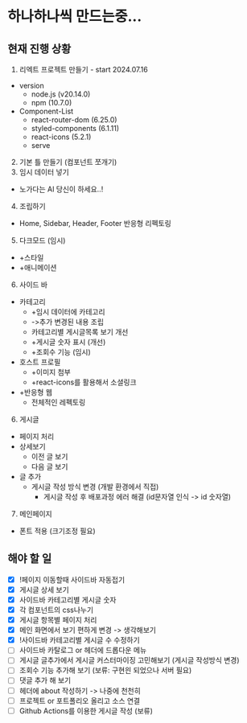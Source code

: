 하나하나씩 만드는중...
=====================

현재 진행 상황
--------------
1. 리엑트 프로젝트 만들기 - start 2024.07.16
  * version
    * node.js (v20.14.0)
    * npm (10.7.0)
  * Component-List
    * react-router-dom (6.25.0)
    * styled-components (6.1.11)
    * react-icons (5.2.1)
    * serve
2. 기본 틀 만들기 (컴포넌트 쪼개기)
3. 임시 데이터 넣기
  * 노가다는 AI 당신이 하세요..!
4. 조립하기
  * Home, Sidebar, Header, Footer 반응형 리펙토링
5. 다크모드 (임시)
  * +스타일
  * +애니메이션
6. 사이드 바
  * 카테고리
    * +임시 데이터에 카테고리
    * ->추가 변경된 내용 조립
    * 카테고리별 게시글목록 보기 개선
    * +게시글 숫자 표시 (개선)
    * +조회수 기능 (임시)
  * 호스트 프로필
    * +이미지 첨부
    * +react-icons를 활용해서 소셜링크
  * +반응형 웹
    * 전체적인 레펙토링
6. 게시글
  * 페이지 처리
  * 상세보기
    * 이전 글 보기
    * 다음 글 보기
  * 글 추가
    * 게시글 작성 방식 변경 (개발 환경에서 직접)
      * 게시글 작성 후 배포과정 에러 해결 (id문자열 인식 -> id 숫자열)
7. 메인페이지
  * 폰트 적용 (크기조정 필요)

해야 할 일
----------
- [x] !페이지 이동할때 사이드바 자동접기
- [x] 게시글 상세 보기
- [x] 사이드바 카테고리별 게시글 숫자
- [x] 각 컴포넌트의 css나누기
- [x] 게시글 항목별 페이지 처리
- [x] 메인 화면에서 보기 편하게 변경 -> 생각해보기
- [x] !사이드바 카테고리별 게시글 수 수정하기
- [ ] 사이드바 카탈로그 or 헤더에 드롭다운 메뉴
- [ ] 게시글 글추가에서 게시글 커스터마이징 고민해보기 (게시글 작성방식 변경)
- [ ] 조회수 기능 추가해 보기 (보류: 구현읜 되었으나 서버 필요)
- [ ] 댓글 추가 해 보기
- [ ] 헤더에 about 작성하기 -> 나중에 천천히
- [ ] 프로젝트 or 포트폴리오 올리고 소스 연결
- [ ] Github Actions를 이용한 게시글 작성 (보류)